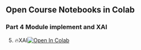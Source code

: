 ## Open Course Notebooks in Colab

### Part 4 Module implement and XAI
5. 🔥XAI[![Open In Colab](https://colab.research.google.com/assets/colab-badge.svg)](https://colab.research.google.com/github/TA-aiacademy/course_3.0/blob/CNN/05_CVCNN/Part4_Module_implement_and_XAI/05_XAI.ipynb)